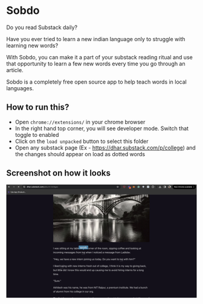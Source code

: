 # Sobdo

Do you read Substack daily?

Have you ever tried to learn a new indian language only to struggle with learning new words?

With Sobdo, you can make it a part of your substack reading ritual and use that opportunity to learn a few new words every time you go through an article.

Sobdo is a completely free open source app to help teach words in local languages.

## How to run this?

 - Open `chrome://extensions/` in your chrome browser
 - In the right hand top corner, you will see developer mode. Switch that toggle to enabled
 - Click on the `load unpacked` button to select this folder
 - Open any substack page (Ex - https://dhar.substack.com/p/college) and the changes should appear on load as dotted words 


## Screenshot on how it looks

![example image](./screenshot.png)

